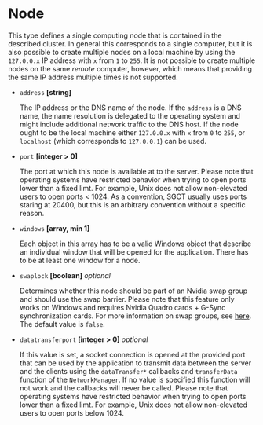 # Node
This type defines a single computing node that is contained in the described cluster. In general this corresponds to a single computer, but it is also possible to create multiple nodes on a local machine by using the `127.0.0.x` IP address with `x` from `1` to `255`. It is not possible to create multiple nodes on the same *remote* computer, however, which means that providing the same IP address multiple times is not supported.

- `address` **[string]**

  The IP address or the DNS name of the node. If the `address` is a DNS name, the name resolution is delegated to the operating system and might include additional network traffic to the DNS host.  If the node ought to be the local machine either `127.0.0.x` with `x` from `0` to `255`, or `localhost` (which corresponds to `127.0.0.1`) can be used.

- `port` **[integer > 0]**

  The port at which this node is available at to the server. Please note that operating systems have restricted behavior when trying to open ports lower than a fixed limt.  For example, Unix does not allow non-elevated users to open ports < 1024. As a convention, SGCT usually uses ports staring at 20400, but this is an arbitrary convention without a specific reason.

- `windows` **[array, min 1]**

  Each object in this array has to be a valid [Windows](window) object that describe an individual window that will be opened for the application. There has to be at least one window for a node.

- `swaplock` **[boolean]** _optional_

  Determines whether this node should be part of an Nvidia swap group and should use the swap barrier. Please note that this feature only works on Windows and requires Nvidia Quadro cards + G-Sync synchronization cards. For more information on swap groups, see [here](https://www.nvidia.com/content/dam/en-zz/Solutions/design-visualization/quadro-product-literature/Quadro_GSync_install_guide_v4.pdf). The default value is `false`.

- `datatransferport` **[integer > 0]** _optional_

  If this value is set, a socket connection is opened at the provided port that can be used by the application to transmit data between the server and the clients using the `dataTransfer*` callbacks and `transferData` function of the `NetworkManager`. If no value is specified this function will not work and the callbacks will never be called. Please note that operating systems have restricted behavior when trying to open ports lower than a fixed limt. For example, Unix does not allow non-elevated users to open ports below 1024.
